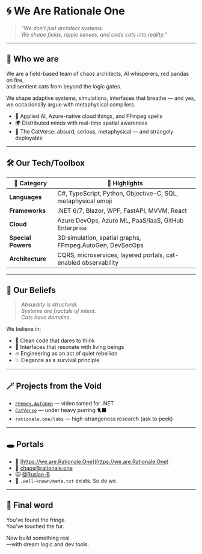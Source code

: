 # 🌀 We Are Rationale One

> *"We don’t just architect systems.  
> We shape fields, ripple senses, and code cats into reality."*

---

## 🧠 Who we are

We are a field-based team of chaos architects, AI whisperers, red pandas on fire,  
and sentient cats from beyond the logic gates.

We shape adaptive systems, simulations, interfaces that breathe — and yes,  
we occasionally argue with metaphysical compilers.

- 🧱 Applied AI, Azure-native cloud things, and FFmpeg spells
- 🌍 Distributed minds with real-time spatial awareness
- 🐾 The CatVerse: absurd, serious, metaphysical — and strangely deployable

---

## 🛠 Our Tech/Toolbox

| 🧰 Category          | 🔧 Highlights                                                   |
|----------------------|-----------------------------------------------------------------|
| **Languages**         | C#, TypeScript, Python, Objective-C, SQL, metaphysical emoji    |
| **Frameworks**        | .NET 6/7, Blazor, WPF, FastAPI, MVVM, React                     |
| **Cloud**             | Azure DevOps, Azure ML, PaaS/IaaS, GitHub Enterprise            |
| **Special Powers**    | 3D simulation, spatial graphs, FFmpeg.AutoGen, DevSecOps        |
| **Architecture**      | CQRS, microservices, layered portals, cat-enabled observability |

---

## 🔮 Our Beliefs

> *Absurdity is structural.  
> Systems are fractals of intent.  
> Cats have domains.*  

We believe in:

- 🧠 Clean code that dares to think
- 🐾 Interfaces that resonate with living beings
- 🔥 Engineering as an act of quiet rebellion
- ✨ Elegance as a survival principle

---

## 🪄 Projects from the Void

- [`FFmpeg.AutoGen`](https://github.com/Ruslan-B/FFmpeg.AutoGen) — video tamed for .NET
- [`CatVerse`](#) — under heavy purring 🐈‍⬛
- `rationale.one/labs` — high-strangeness research (ask to peek)

---

## 🕳 Portals

- 🔗 [https://we.are.Rationale.One](https://we.are.Rationale.One)
- 💌 chaos@rationale.one
- 🐱 [@Ruslan-B](https://github.com/Ruslan-B)
- 🧵 `.well-known/meta.txt` exists. So do we.

---

## 🐾 Final word

You’ve found the fringe.  
You’ve touched the fur.

Now build something real  
—with dream logic and dev tools.
